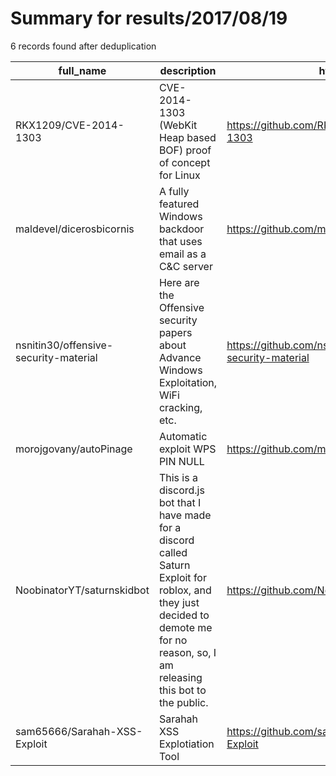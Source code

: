 
# Summary for results/2017/08/19
    
6 records found after deduplication

| full_name | description | html_url | matched_list | matched_count | pushed_at | size | stargazers_count | language | forks_count |
|---------------------------------------|----------------------------------------------------------------------------------------------------------------------------------------------------------------------------------------|----------------------------------------------------------|----------------------|-----------------|---------------------------|--------|--------------------|------------|---------------|
| RKX1209/CVE-2014-1303 | CVE-2014-1303 (WebKit Heap based BOF) proof of concept for Linux | https://github.com/RKX1209/CVE-2014-1303 | ['cve poc', 'cve-2'] | 2 | 2017-08-19 06:49:15+00:00 | 53 | 20 | JavaScript | 2 |
| maldevel/dicerosbicornis | A fully featured Windows backdoor that uses email as a C&C server | https://github.com/maldevel/dicerosbicornis | ['shellcode'] | 1 | 2017-08-19 12:54:38+00:00 | 33 | 9 | Python | 10 |
| nsnitin30/offensive-security-material | Here are the Offensive security papers about Advance Windows Exploitation, WiFi cracking, etc. | https://github.com/nsnitin30/offensive-security-material | ['exploit'] | 1 | 2017-08-19 07:40:48+00:00 | 0 | 2 | | 0 |
| morojgovany/autoPinage | Automatic exploit WPS PIN NULL | https://github.com/morojgovany/autoPinage | ['exploit'] | 1 | 2017-08-19 13:51:15+00:00 | 6 | 1 | Shell | 2 |
| NoobinatorYT/saturnskidbot | This is a discord.js bot that I have made for a discord called Saturn Exploit for roblox, and they just decided to demote me for no reason, so, I am releasing this bot to the public. | https://github.com/NoobinatorYT/saturnskidbot | ['exploit'] | 1 | 2017-08-19 14:49:49+00:00 | 7 | 2 | JavaScript | 0 |
| sam65666/Sarahah-XSS-Exploit | Sarahah XSS Explotiation Tool | https://github.com/sam65666/Sarahah-XSS-Exploit | ['exploit'] | 1 | 2017-08-19 18:50:51+00:00 | 6 | 5 | Python | 5 |
